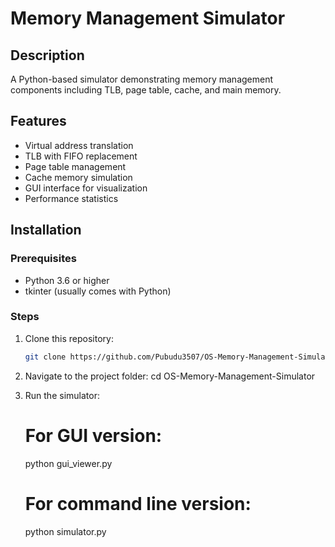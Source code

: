 # Memory Management Simulator

## Description
A Python-based simulator demonstrating memory management components including TLB, page table, cache, and main memory.

## Features
- Virtual address translation
- TLB with FIFO replacement
- Page table management
- Cache memory simulation
- GUI interface for visualization
- Performance statistics

## Installation

### Prerequisites
- Python 3.6 or higher
- tkinter (usually comes with Python)

### Steps
1. Clone this repository:
   ```bash
   git clone https://github.com/Pubudu3507/OS-Memory-Management-Simulator

2. Navigate to the project folder:
   cd OS-Memory-Management-Simulator

3. Run the simulator:
   # For GUI version:
   python gui_viewer.py

   # For command line version:
   python simulator.py